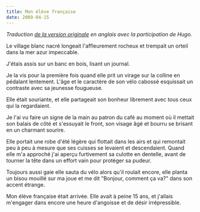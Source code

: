 ```yaml
---
title: Mon élève française
date: 2009-04-15
---
```


*Traduction [de la version originale](/my-english-student-had-arrived/) en anglais avec la participation de Hugo.*

Le village blanc nacré longeait l'affleurement rocheux et trempait un orteil dans la mer azur impeccable.

J'étais assis sur un banc en bois, lisant un journal.

Je la vis pour la première fois quand elle prit un virage sur la colline en pédalant lentement. L'âge et le caractère de son vélo cabossé esquissait un contraste avec sa jeunesse fougueuse.

Elle était souriante, et elle partageait son bonheur librement avec tous ceux qui la regardaient.

Je l'ai vu faire un signe de la main au patron du café au moment où il mettait son balais de côté et s'essuyait le front, son visage âgé et bourru se brisant en un charmant sourire.

Elle portait une robe d'été légère qui flottait dans les airs et qui remontait peu à peu à mesure que ses cuisses se levaient et descendaient. Quand elle m'a approché j'ai aperçu furtivement sa culotte en dentelle, avant de tourner la tête dans un effort vain pour protéger sa pudeur.

Toujours aussi gaie elle sauta du vélo alors qu'il roulait encore, elle planta un bisou mouillé sur ma joue et me dit "Bonjour, comment ça va?" dans son accent étrange.

Mon élève française était arrivée. Elle avait à peine 15 ans, et j'allais m'engager dans encore une heure d'angoisse et de désir irrépressible.
